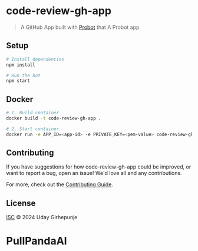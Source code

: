 # code-review-gh-app

> A GitHub App built with [Probot](https://github.com/probot/probot) that A Probot app

## Setup

```sh
# Install dependencies
npm install

# Run the bot
npm start
```

## Docker

```sh
# 1. Build container
docker build -t code-review-gh-app .

# 2. Start container
docker run -e APP_ID=<app-id> -e PRIVATE_KEY=<pem-value> code-review-gh-app
```

## Contributing

If you have suggestions for how code-review-gh-app could be improved, or want to report a bug, open an issue! We'd love all and any contributions.

For more, check out the [Contributing Guide](CONTRIBUTING.md).

## License

[ISC](LICENSE) © 2024 Uday Girhepunje
# PullPandaAI
